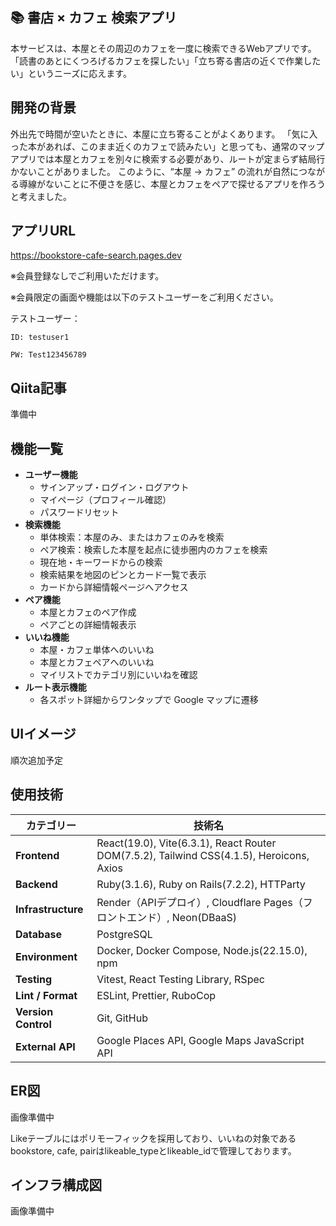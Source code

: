 ## 📚 書店 × カフェ 検索アプリ

本サービスは、本屋とその周辺のカフェを一度に検索できるWebアプリです。
「読書のあとにくつろげるカフェを探したい」「立ち寄る書店の近くで作業したい」というニーズに応えます。

## 開発の背景

外出先で時間が空いたときに、本屋に立ち寄ることがよくあります。
「気に入った本があれば、このまま近くのカフェで読みたい」と思っても、通常のマップアプリでは本屋とカフェを別々に検索する必要があり、ルートが定まらず結局行かないことがありました。
このように、“本屋 → カフェ” の流れが自然につながる導線がないことに不便さを感じ、本屋とカフェをペアで探せるアプリを作ろうと考えました。

## アプリURL

https://bookstore-cafe-search.pages.dev

※会員登録なしでご利用いただけます。

※会員限定の画面や機能は以下のテストユーザーをご利用ください。

テストユーザー：

`ID: testuser1`

`PW: Test123456789`

## Qiita記事

準備中

## 機能一覧

- **ユーザー機能**
    - サインアップ・ログイン・ログアウト
    - マイページ（プロフィール確認）
    - パスワードリセット
- **検索機能**
    - 単体検索：本屋のみ、またはカフェのみを検索
    - ペア検索：検索した本屋を起点に徒歩圏内のカフェを検索
    - 現在地・キーワードからの検索
    - 検索結果を地図のピンとカード一覧で表示
    - カードから詳細情報ページへアクセス
- **ペア機能**
    - 本屋とカフェのペア作成
    - ペアごとの詳細情報表示
- **いいね機能**
    - 本屋・カフェ単体へのいいね
    - 本屋とカフェペアへのいいね
    - マイリストでカテゴリ別にいいねを確認
- **ルート表示機能**
    - 各スポット詳細からワンタップで Google マップに遷移

## UIイメージ

順次追加予定

## 使用技術

| カテゴリー | 技術名 |
| --- | --- |
| **Frontend** | React(19.0), Vite(6.3.1), React Router DOM(7.5.2), Tailwind CSS(4.1.5), Heroicons, Axios |
| **Backend** | Ruby(3.1.6), Ruby on Rails(7.2.2), HTTParty |
| **Infrastructure** | Render（APIデプロイ）, Cloudflare Pages（フロントエンド）, Neon(DBaaS) |
| **Database** | PostgreSQL |
| **Environment** | Docker, Docker Compose, Node.js(22.15.0), npm |
| **Testing** | Vitest, React Testing Library, RSpec |
| **Lint / Format** | ESLint, Prettier, RuboCop |
| **Version Control** | Git, GitHub |
| **External API** | Google Places API, Google Maps JavaScript API |

## ER図

画像準備中

Likeテーブルにはポリモーフィックを採用しており、いいねの対象であるbookstore, cafe, pairはlikeable_typeとlikeable_idで管理しております。

## インフラ構成図

画像準備中
